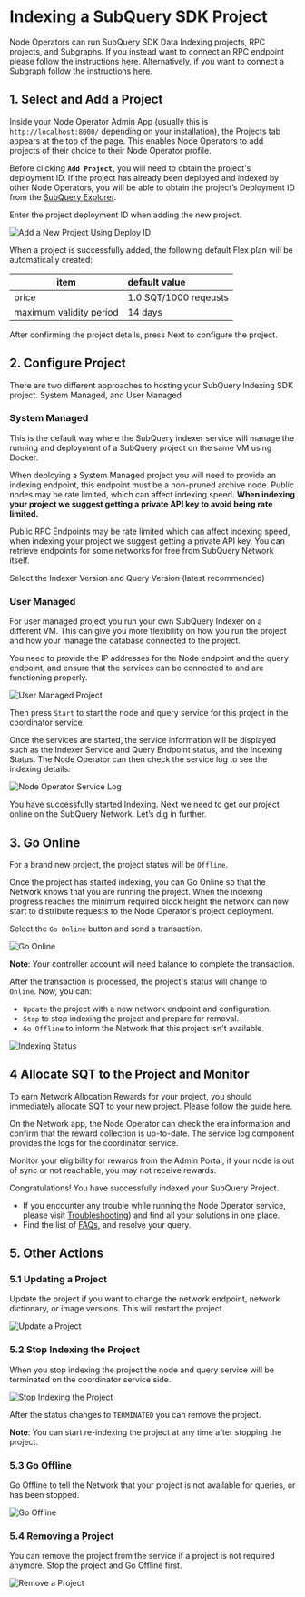 # Indexing a SubQuery SDK Project

Node Operators can run SubQuery SDK Data Indexing projects, RPC projects, and Subgraphs. If you instead want to connect an RPC endpoint please follow the instructions [here](../rpc_providers/connect-node.md). Alternatively, if you want to connect a Subgraph follow the instructions [here](./connect-subgraph.md).

## 1. Select and Add a Project

Inside your Node Operator Admin App (usually this is `http://localhost:8000/` depending on your installation), the Projects tab appears at the top of the page. This enables Node Operators to add projects of their choice to their Node Operator profile.

Before clicking **`Add Project`,** you will need to obtain the project's deployment ID. If the project has already been deployed and indexed by other Node Operators, you will be able to obtain the project’s Deployment ID from the [SubQuery Explorer](https://app.subquery.network/explorer/home).

Enter the project deployment ID when adding the new project.

![Add a New Project Using Deploy ID](/assets/img/network/indexer_project_add.png)

When a project is successfully added, the following default Flex plan will be automatically created:

| item                    | default value         |
| ----------------------- | :-------------------- |
| price                   | 1.0 SQT/1000 reqeusts |
| maximum validity period | 14 days               |

After confirming the project details, press Next to configure the project.

## 2. Configure Project

There are two different approaches to hosting your SubQuery Indexing SDK project. System Managed, and User Managed

### System Managed

This is the default way where the SubQuery indexer service will manage the running and deployment of a SubQuery project on the same VM using Docker.

When deploying a System Managed project you will need to provide an indexing endpoint, this endpoint must be a non-pruned archive node. Public nodes may be rate limited, which can affect indexing speed. **When indexing your project we suggest getting a private API key to avoid being rate limited.**

Public RPC Endpoints may be rate limited which can affect indexing speed, when indexing your project we suggest getting a private API key. You can retrieve endpoints for some networks for free from SubQuery Network itself.

Select the Indexer Version and Query Version (latest recommended)

### User Managed

For user managed project you run your own SubQuery Indexer on a different VM. This can give you more flexibility on how you run the project and how your manage the database connected to the project.

You need to provide the IP addresses for the Node endpoint and the query endpoint, and ensure that the services can be connected to and are functioning properly.

![User Managed Project](/assets/img/network/indexer_user_managed_project.png)

Then press `Start` to start the node and query service for this project in the coordinator service.

Once the services are started, the service information will be displayed such as the Indexer Service and Query Endpoint status, and the Indexing Status. The Node Operator can then check the service log to see the indexing details:

![Node Operator Service Log](/assets/img/network/indexer_service_logs.png)

You have successfully started Indexing. Next we need to get our project online on the SubQuery Network. Let’s dig in further.

## 3. Go Online

For a brand new project, the project status will be `Offline`.

Once the project has started indexing, you can Go Online so that the Network knows that you are running the project. When the indexing progress reaches the minimum required block height the network can now start to distribute requests to the Node Operator's project deployment.

Select the `Go Online` button and send a transaction.

![Go Online](/assets/img/network/indexer_project_go_online.png)

 **Note**: Your controller account will need balance to complete the transaction.

After the transaction is processed, the project's status will change to `Online`. Now, you can:

- `Update` the project with a new network endpoint and configuration.
- `Stop` to stop indexing the project and prepare for removal.
- `Go Offline` to inform the Network that this project isn't available.

![Indexing Status](/assets/img/network/indexer_project_online.png)

## 4 Allocate SQT to the Project and Monitor

To earn Network Allocation Rewards for your project, you should immediately allocate SQT to your new project. [Please follow the guide here](../stake.md#allocating-stake).

On the Network app, the Node Operator can check the era information and confirm that the reward collection is up-to-date. The service log component provides the logs for the coordinator service.

Monitor your eligibility for rewards from the Admin Portal, if your node is out of sync or not reachable, you may not receive rewards.

Congratulations! You have successfully indexed your SubQuery Project.

- If you encounter any trouble while running the Node Operator service, please visit [Troubleshooting](../setup/troubleshooting.md)) and find all your solutions in one place.
- Find the list of [FAQs](../setup/faq.md), and resolve your query.

## 5. Other Actions

### 5.1 Updating a Project

Update the project if you want to change the network endpoint, network dictionary, or image versions. This will restart the project.

![Update a Project](/assets/img/network/indexer_project_update.png)

### 5.2 Stop Indexing the Project

When you stop indexing the project the node and query service will be terminated on the coordinator service side.

![Stop Indexing the Project](/assets/img/network/indexer_project_stop.png)

After the status changes to `TERMINATED` you can remove the project.

**Note**: You can start re-indexing the project at any time after stopping the project.

### 5.3 Go Offline

Go Offline to tell the Network that your project is not available for queries, or has been stopped.

![Go Offline](/assets/img/network/indexer_project_go_offline.png)

### 5.4 Removing a Project

You can remove the project from the service if a project is not required anymore. Stop the project and Go Offline first.

![Remove a Project](/assets/img/network/indexer_project_remove.png)
